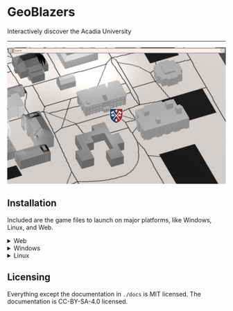# GeoBlazers

Interactively discover the Acadia University

---

![screenshot of the application](rsc/screenshot.jpg)

<!--
## Overview

*PH Text*
-->

## Installation

Included are the game files to launch on major platforms, like Windows, Linux,
and Web.

<details>
  <summary>Web</summary>

  1. Export the project folder zip onto your local machine
  2. Navigate to `./GeoBlazers/exports/x86_64-windows/`.
  3. Serve the application with a webserver with either:
    * Follow [the official](https://docs.godotengine.org/en/stable/tutorials/export/exporting_for_web.html#serving-the-files) installation instructions
    * Run a small python server to try out the application locally
      1. Download the [python webserver](https://raw.githubusercontent.com/godotengine/godot/master/platform/web/serve.py) from the official godotengine repo
          curl -o serve.py https://raw.githubusercontent.com/godotengine/godot/master/platform/web/serve.py
      1. Run the server
          python serve.py --root .

</details>

<details>
  <summary>Windows</summary>

  1. Export the project folder zip onto your local machine
  2. Navigate to `./GeoBlazers/exports/x86_64-windows/`.
  3. Run `geoblazers.exe` (i.e. by double clicking it)

</details>

<details>
  <summary>Linux</summary>

  1. Export the project folder zip onto your local machine
  2. Navigate to `./GeoBlazers/exports/x86_64-linux/`.
  3. Run `geoblazers.sh` (i.e. by double clicking it)

</details>

<!--
## Contributing

*PH Contribution Guidelines*
-->

## Licensing

Everything except the documentation in `./docs` is MIT licensed.
The documentation is CC-BY-SA-4.0 licensed.
